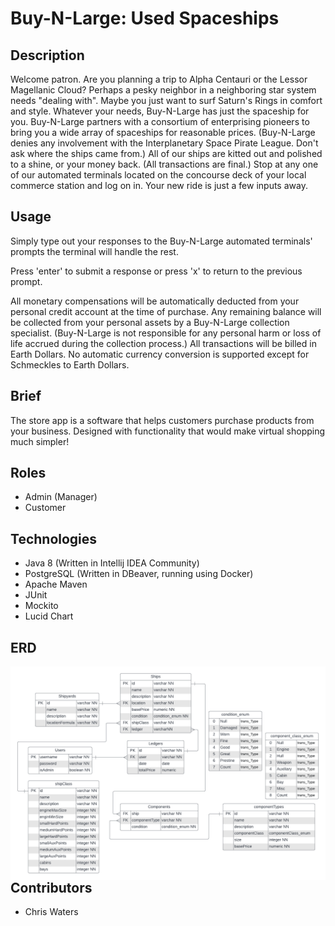 # Buy-N-Large: Used Spaceships

## Description
Welcome patron. Are you planning a trip to Alpha Centauri or the Lessor Magellanic Cloud? Perhaps a pesky neighbor in a neighboring star system needs "dealing with". Maybe you just want to surf Saturn's Rings in comfort and style. Whatever your needs, Buy-N-Large has just the spaceship for you.
Buy-N-Large partners with a consortium of enterprising pioneers to bring you a wide array of spaceships for reasonable prices. (Buy-N-Large denies any involvement with the Interplanetary Space Pirate League. Don't ask where the ships came from.) All of our ships are kitted out and polished to a shine, or your money back. (All transactions are final.) Stop at any one of our automated terminals located on the concourse deck of your local commerce station and log on in. Your new ride is just a few inputs away.

## Usage
Simply type out your responses to the Buy-N-Large automated terminals' prompts the terminal will handle the rest.

Press 'enter' to submit a response or press 'x' to return to the previous prompt.

All monetary compensations will be automatically deducted from your personal credit account at the time of purchase. Any remaining balance will be collected from your personal assets by a Buy-N-Large collection specialist. (Buy-N-Large is not responsible for any personal harm or loss of life accrued during the collection process.) All transactions will be billed in Earth Dollars. No automatic currency conversion is supported except for Schmeckles to Earth Dollars.

## Brief
The store app is a software that helps customers purchase products from your business. Designed with functionality that would make virtual shopping much simpler!

## Roles
* Admin (Manager)
* Customer

## Technologies
* Java 8 (Written in Intellij IDEA Community)
* PostgreSQL (Written in DBeaver, running using Docker)
* Apache Maven
* JUnit
* Mockito
* Lucid Chart

## ERD
<img src="src/main/resources/P0 ERD.png" alt="ERD" style="float: left; margin-right: 10px;" />
<br><br>

## Contributors
* Chris Waters